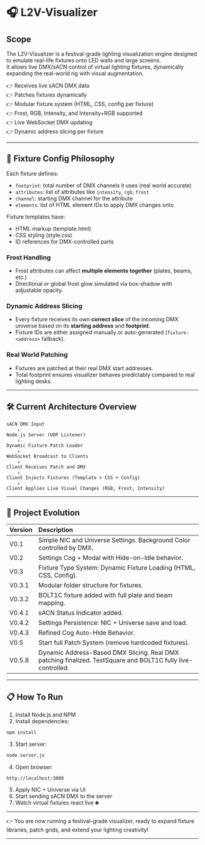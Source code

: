 # 🎧 L2V-Visualizer

## Scope

The L2V-Visualizer is a festival-grade lighting visualization engine designed to emulate real-life fixtures onto LED walls and large screens.  
It allows live DMX/sACN control of virtual lighting fixtures, dynamically expanding the real-world rig with visual augmentation.

👉 Receives live sACN DMX data  
👉 Patches fixtures dynamically  
👉 Modular fixture system (HTML, CSS, config per fixture)  
👉 Frost, RGB, Intensity, and Intensity+RGB supported  
👉 Live WebSocket DMX updating  
👉 Dynamic address slicing per fixture  

---

## 🎯 Fixture Config Philosophy

Each fixture defines:

- `footprint`: total number of DMX channels it uses (real world accurate)
- `attributes`: list of attributes like `intensity`, `rgb`, `frost`
- `channel`: starting DMX channel for the attribute
- `elements`: list of HTML element IDs to apply DMX changes onto

Fixture templates have:

- HTML markup (template.html)
- CSS styling (style.css)
- ID references for DMX-controlled parts

### Frost Handling
- Frost attributes can affect **multiple elements together** (plates, beams, etc.)
- Directional or global frost glow simulated via box-shadow with adjustable opacity.

### Dynamic Address Slicing
- Every fixture receives its own **correct slice** of the incoming DMX universe based on its **starting address** and **footprint**.
- Fixture IDs are either assigned manually or auto-generated (`fixture-<address>` fallback).

### Real World Patching
- Fixtures are patched at their real DMX start addresses.
- Total footprint ensures visualizer behaves predictably compared to real lighting desks.

---

## 🛠️ Current Architecture Overview

```
sACN DMX Input
    ↓
Node.js Server (UDP Listener)
    ↓
Dynamic Fixture Patch Loader
    ↓
WebSocket Broadcast to Clients
    ↓
Client Receives Patch and DMX
    ↓
Client Injects Fixtures (Template + CSS + Config)
    ↓
Client Applies Live Visual Changes (RGB, Frost, Intensity)
```

---

## 🚀 Project Evolution

| Version | Description |
|:--------|:------------|
| V0.1 | Simple NIC and Universe Settings. Background Color controlled by DMX. |
| V0.2 | Settings Cog + Modal with Hide-on-Idle behavior. |
| V0.3 | Fixture Type System: Dynamic Fixture Loading (HTML, CSS, Config). |
| V0.3.1 | Modular folder structure for fixtures. |
| V0.3.2 | BOLT1C fixture added with full plate and beam mapping. |
| V0.4.1 | sACN Status Indicator added. |
| V0.4.2 | Settings Persistence: NIC + Universe save and load. |
| V0.4.3 | Refined Cog Auto-Hide Behavior. |
| V0.5 | Start full Patch System (remove hardcoded fixtures). |
| V0.5.8 | Dynamic Address-Based DMX Slicing. Real DMX patching finalized. TestSquare and BOLT1C fully live-controlled. |

---

## 📋 How To Run

1. Install Node.js and NPM
2. Install dependencies:

```bash
npm install
```

3. Start server:

```bash
node server.js
```

4. Open browser:

```
http://localhost:3000
```

5. Apply NIC + Universe via UI
6. Start sending sACN DMX to the server
7. Watch virtual fixtures react live 🞧

---

👉 You are now running a festival-grade visualizer, ready to expand fixture libraries, patch grids, and extend your lighting creativity!

---

